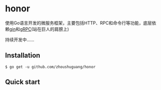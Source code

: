 # honor
使用Go语言开发的微服务框架，主要包括HTTP、RPC和命令行等功能，底层依赖[gin](https://github.com/gin-gonic/gin)和[gRPC](https://github.com/grpc/grpc-go)(站在巨人的肩膀上)

持续开发中......

## Installation

```
$ go get -u github.com/zhoushuguang/honor
```

## Quick start
